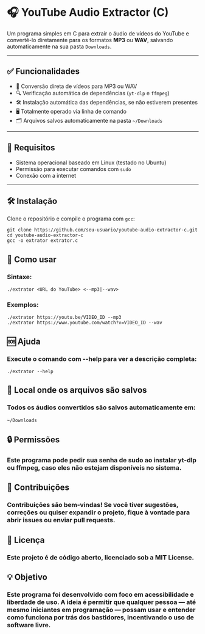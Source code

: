 # 🎧 YouTube Audio Extractor (C)

Um programa simples em C para extrair o áudio de vídeos do YouTube e convertê-lo diretamente para os formatos **MP3** ou **WAV**, salvando automaticamente na sua pasta `Downloads`.

---

## ✅ Funcionalidades

- 🚀 Conversão direta de vídeos para MP3 ou WAV
- 🔍 Verificação automática de dependências (`yt-dlp` e `ffmpeg`)
- 🛠️ Instalação automática das dependências, se não estiverem presentes
- 🖥️ Totalmente operado via linha de comando
- 🗂️ Arquivos salvos automaticamente na pasta `~/Downloads`

---

## 🧰 Requisitos

- Sistema operacional baseado em Linux (testado no Ubuntu)
- Permissão para executar comandos com `sudo`
- Conexão com a internet

---

## 🛠️ Instalação

Clone o repositório e compile o programa com `gcc`:

```
git clone https://github.com/seu-usuario/youtube-audio-extractor-c.git
cd youtube-audio-extractor-c
gcc -o extrator extrator.c
```
## 🚀 Como usar

### Sintaxe:

```
./extrator <URL do YouTube> <--mp3|--wav>
```

### Exemplos:

```
./extrator https://youtu.be/VIDEO_ID --mp3
./extrator https://www.youtube.com/watch?v=VIDEO_ID --wav
```

## 🆘 Ajuda

### Execute o comando com --help para ver a descrição completa:

```
./extrator --help
```

## 📂 Local onde os arquivos são salvos

### Todos os áudios convertidos são salvos automaticamente em:

```
~/Downloads
```

## 🔒 Permissões

### Este programa pode pedir sua senha de sudo ao instalar yt-dlp ou ffmpeg, caso eles não estejam disponíveis no sistema.

## 🤝 Contribuições

### Contribuições são bem-vindas! Se você tiver sugestões, correções ou quiser expandir o projeto, fique à vontade para abrir issues ou enviar pull requests.

## 📜 Licença

### Este projeto é de código aberto, licenciado sob a MIT License.

## 💡 Objetivo

### Este programa foi desenvolvido com foco em acessibilidade e liberdade de uso. A ideia é permitir que qualquer pessoa — até mesmo iniciantes em programação — possam usar e entender como funciona por trás dos bastidores, incentivando o uso de software livre.
